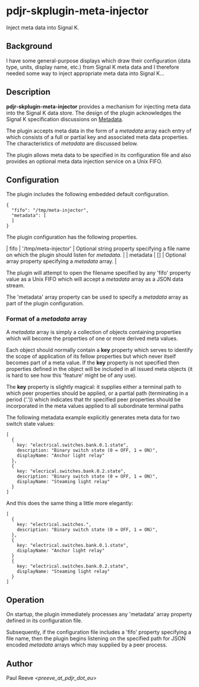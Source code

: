 # pdjr-skplugin-meta-injector

Inject meta data into Signal K.

## Background

I have some general-purpose displays which draw their configuration
(data type, units, display name, etc.) from Signal K meta data and
I therefore needed some way to inject appropriate meta data into
Signal K...

## Description

__pdjr-skplugin-meta-injector__ provides a mechanism for injecting
meta data into the Signal K data store.
The design of the plugin acknowledges the Signal K specification
discussions on 
[Metadata](https://github.com/SignalK/specification/blob/master/gitbook-docs/data_model_metadata.md).

The plugin accepts meta data in the form of a *metadata* array each
entry of which consists of a full or partial key and associated meta
data properties.
The characteristics of *metadata* are discussed below.

The plugin allows meta data to be specified in its configuration file
and also provides an optional meta data injection service on a Unix
FIFO.

## Configuration

The plugin includes the following embedded default configuration.
```
{
  "fifo": "/tmp/meta-injector",
  "metadata": [
  ]
}
```

The plugin configuration has the following properties.

| fifo     | '/tmp/meta-injector' | Optional string property specifying a file name on which the plugin should listen for *metadata*. |
| metadata | []                   | Optional array property specifying a *metadata* array. |

The plugin will attempt to open the filename specified by any 'fifo'
property value as a Unix FIFO which will accept a *metadata* array as a
JSON data stream.

The 'metadata' array property can be used to specify a *metadata* array
as part of the plugin configuration.

### Format of a *metadata* array

A *metadata* array is simply a collection of objects containing
properties which will become the properties of one or more derived
meta values.

Each object should normally contain a **key** property which serves to
identify the scope of application of its fellow properties but which
never itself becomes part of a meta value.
If the **key** property is not specified then properties defined in
the object will be included in all issued meta objects (it is hard to
see how this 'feature' might be of any use).

The **key** property is slightly magical: it supplies either a
terminal path to which peer properties should be applied, or a
partial path (terminating in a period ('.')) which indicates that
thr specified peer properties should be incorporated in the meta
values applied to all subordinate terminal paths

The following metadata example explicitly generates meta data for
two switch state values:
```
[
  {
    key: "electrical.switches.bank.0.1.state",
    description: "Binary switch state (0 = OFF, 1 = ON)",
    displayName: "Anchor light relay"
  },
  {
    key: "elecrical.switches.bank.0.2.state",
    description: "Binary switch state (0 = OFF, 1 = ON)",
    displayName: "Steaming light relay"
  }
]
```
And this does the same thing a little more elegantly:
```
[
  {
    key: "electrical.switches.",
    description: "Binary switch state (0 = OFF, 1 = ON)",
  },
  {
    key: "electrical.switches.bank.0.1.state",
    displayName: "Anchor light relay"
  }
  {
    key: "electrical.switches.bank.0.2.state",
    displayName: "Steaming light relay"
  }
]
```

## Operation

On startup, the plugin immediately processes any 'metadata' array
property defined in its configuration file.

Subsequently, if the configuration file includes a 'fifo' property
specifying a file name, then the plugin begins listening on the
specified path for JSON encoded *metadata* arrays which may
supplied by a peer process.

## Author

Paul Reeve <*preeve_at_pdjr_dot_eu*>

